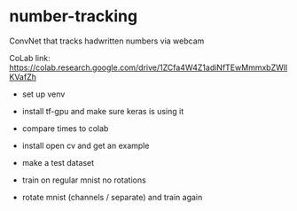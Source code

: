 # number-tracking
ConvNet that tracks hadwritten numbers via webcam

CoLab link:
https://colab.research.google.com/drive/1ZCfa4W4Z1adiNfTEwMmmxbZWlIKVafZh

- set up venv
- install tf-gpu and make sure keras is using it
- compare times to colab

- install open cv and get an example

- make a test dataset
- train on regular mnist no rotations
- rotate mnist (channels / separate) and train again